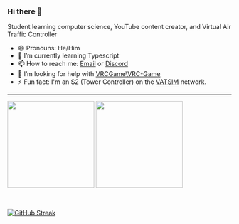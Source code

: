 ### Hi there 👋

Student learning computer science, YouTube content creator, and Virtual Air Traffic Controller

- 😄 Pronouns: He/Him
- 🌱 I’m currently learning Typescript
- 📫 How to reach me: [Email](mailto:sv.samuel.valencia014@gmail.com) or [Discord](https://discord.gg/a65sJ99D98)
- 🤔 I’m looking for help with [VRCGame\VRC-Game](https://github.com/VRCGame/VRC-Game)
- ⚡ Fun fact: I'm an S2 (Tower Controller) on the [VATSIM](https://vatsim.net) network. 
<hr>

<img src="https://github-readme-stats-one-khaki.vercel.app/api?username=svalencia014&show_icons=true&theme=dracula" height="195px"/> <img src="https://github-readme-stats-one-khaki.vercel.app/api/top-langs?username=svalencia014&theme=dracula&layout=compact" height="195px" />

<br>

[![GitHub Streak](https://github-readme-streak-stats.herokuapp.com?user=svalencia014&theme=dracula)](https://git.io/streak-stats)
